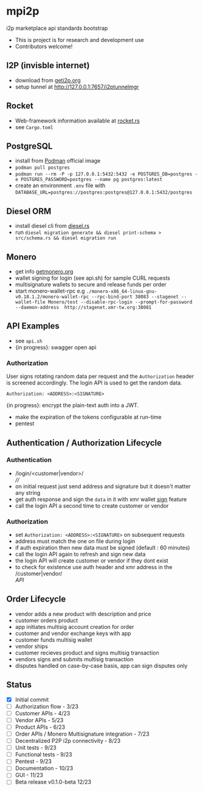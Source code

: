 # mpi2p

i2p marketplace api standards bootstrap

* This is project is for research and development use
* Contributors welcome!

## I2P (invisble internet)

* download from [geti2p.org](https://geti2p.org/en/)
* setup tunnel at http://127.0.0.1:7657/i2ptunnelmgr

## Rocket 

* Web-framework information available at [rocket.rs](https://rocket.rs/)
* see `Cargo.toml`

## PostgreSQL

* install from [Podman](https://registry.hub.docker.com/_/postgres/) official image
* `podman pull postgres`
* `podman run --rm -P -p 127.0.0.1:5432:5432 -e POSTGRES_DB=postgres -e POSTGRES_PASSWORD=postgres --name pg postgres:latest`
* create an environment `.env` file with `DATABASE_URL=postgres://postgres:postgres@127.0.0.1:5432/postgres`

## Diesel ORM

* install diesel cli from [diesel.rs](https://diesel.rs/guides/configuring-diesel-cli.html)
* run `diesel migration generate && diesel print-schema > src/schema.rs && diesel migration run`

## Monero

* get info [getmonero.org](https://getmonero.org)
* wallet signing for login (see api.sh) for sample CURL requests
* multisignature wallets to secure and release funds per order
* start monero-wallet-rpc e.g `./monero-x86_64-linux-gnu-v0.18.1.2/monero-wallet-rpc --rpc-bind-port 38083 --stagenet --wallet-file Monero/test --disable-rpc-login --prompt-for-password  --daemon-address  http://stagenet.xmr-tw.org:38081`

## API Examples

* see `api.sh`
* {in progress}: swagger open api

### Authorization

User signs rotating random data per request and the `Authorization` header
is screened accordingly. The login API is used to get the random data.

`Authorization: <ADDRESS>:<SIGNATURE>`

{in progress}: encrypt the plain-text auth into a JWT.
* make the expiration of the tokens configurable at run-time
* pentest

## Authentication / Authorization Lifecycle

### Authentication

* /login/<customer|vendor>/<address>/<data>/<signature>
* on initial request just send address and signature but it doesn't matter any string
* get auth response and sign the `data` in it with xmr wallet [sign]() feature
* call the login API a second time to create customer or vendor

### Authorization

* set `Authorization: <ADDRESS>:<SIGNATURE>` on subsequent requests
* address must match the one on file during login
* if auth expiration then new data must be signed (default : 60 minutes)
* call the login API again to refresh and sign new data
* the login API will create customer or vendor if they dont exist
* to check for existence use auth header and xmr address in the /customer|vendor/<ADDRESS> API

## Order Lifecycle

* vendor adds a new product with description and price
* customer orders product
* app initiates multisig account creation for order
* customer and vendor exchange keys with app
* customer funds multisig wallet
* vendor ships
* customer recieves product and signs multisig transaction
* vendors signs and submits multisig transaction
* disputes handled on case-by-case basis, app can sign disputes only

## Status

* [x] Initial commit
* [ ] Authorization flow - 3/23
* [ ] Customer APIs - 4/23
* [ ] Vendor APIs - 5/23
* [ ] Product APIs - 6/23
* [ ] Order APIs / Monero Multisignature integration - 7/23
* [ ] Decentralized P2P i2p connectivity - 8/23
* [ ] Unit tests - 9/23
* [ ] Functional tests - 9/23
* [ ] Pentest - 9/23
* [ ] Documentation - 10/23
* [ ] GUI - 11/23
* [ ] Beta release v0.1.0-beta 12/23
